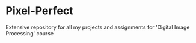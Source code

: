 # Pixel-Perfect
Extensive repository for all my projects and assignments for 'Digital Image Processing' course
